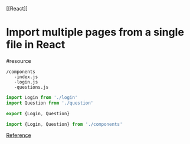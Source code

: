 [[React]]

# Import multiple pages from a single file in React
#resource 

```
/components
   -index.js
   -login.js
   -questions.js
```

```javascript
import Login from './login'
import Question from './question'

export {Login, Question}
```


```javascript
import {Login, Question} from './components'
```
[Reference](https://stackoverflow.com/a/70807923)